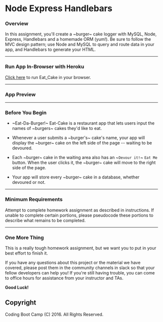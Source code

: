 # Node Express Handlebars

### Overview

In this assignment, you'll create a ~burger~ cake logger with MySQL, Node, Express, Handlebars and a homemade ORM (yum!). Be sure to follow the MVC design pattern; use Node and MySQL to query and route data in your app, and Handlebars to generate your HTML.

- - -

### Run App In-Browser with Heroku

[Click here](https://stormy-hamlet-69381.herokuapp.com/cake) to run Eat_Cake in your browser.

- - -

### App Preview

- - -

### Before You Begin

* ~Eat-Da-Burger!~ Eat-Cake is a restaurant app that lets users input the names of ~burgers~ cakes they'd like to eat.

* Whenever a user submits a ~burger's~ cake's name, your app will display the ~burger~ cake on the left side of the page -- waiting to be devoured.

* Each ~burger~ cake in the waiting area also has an ~`Devour it!`~ `Eat Me` button. When the user clicks it, the ~burger~ cake will move to the right side of the page.

* Your app will store every ~burger~ cake in a database, whether devoured or not.

- - -

### Minimum Requirements

Attempt to complete homework assignment as described in instructions. If unable to complete certain portions, please pseudocode these portions to describe what remains to be completed.

- - -

### One More Thing

This is a really tough homework assignment, but we want you to put in your best effort to finish it.

If you have any questions about this project or the material we have covered, please post them in the community channels in slack so that your fellow developers can help you! If you're still having trouble, you can come to office hours for assistance from your instructor and TAs.


**Good Luck!**

## Copyright

Coding Boot Camp (C) 2016. All Rights Reserved.
